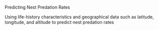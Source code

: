 Predicting Nest Predation Rates

Using life-history characteristics and geographical data such as latitude, longitude, and altitude to predict nest predation rates

